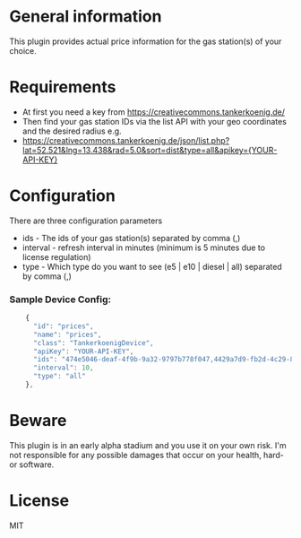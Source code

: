 # General information
This plugin provides actual price information for the gas station(s) of your choice. 

# Requirements
- At first you need a key from https://creativecommons.tankerkoenig.de/
- Then find your gas station IDs via the list API with your geo coordinates and the desired radius e.g.
- https://creativecommons.tankerkoenig.de/json/list.php?lat=52.521&lng=13.438&rad=5.0&sort=dist&type=all&apikey={YOUR-API-KEY}



# Configuration
There are three configuration parameters
* ids - The ids of your gas station(s) separated by comma (,)
* interval - refresh interval in minutes (minimum is 5 minutes due to license regulation)
* type - Which type do you want to see (e5 | e10 | diesel | all) separated by comma (,)


### Sample Device Config:
```javascript
    {
      "id": "prices",
      "name": "prices",
      "class": "TankerkoenigDevice",
      "apiKey": "YOUR-API-KEY",
      "ids": "474e5046-deaf-4f9b-9a32-9797b778f047,4429a7d9-fb2d-4c29-8cfe-2ca90323f9f8,278130b1-e062-4a0f-80cc-19e486b4c024",
      "interval": 10,
      "type": "all"
    },
```

# Beware
This plugin is in an early alpha stadium and you use it on your own risk.
I'm not responsible for any possible damages that occur on your health, hard- or software.

# License
MIT
